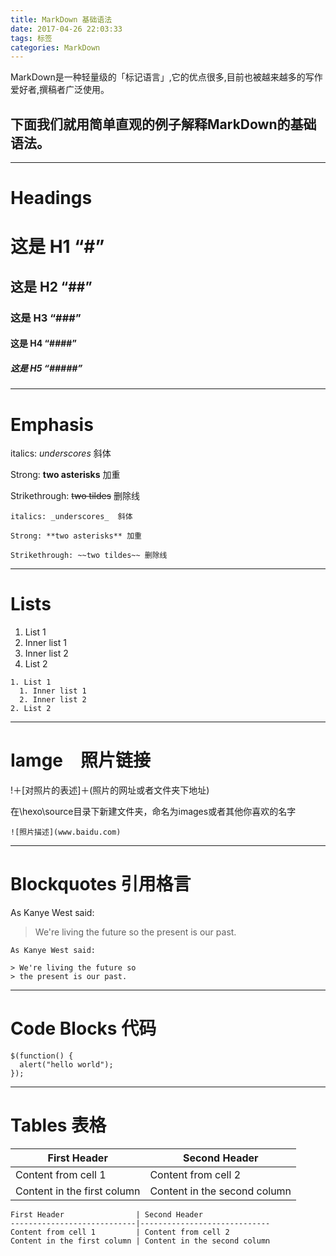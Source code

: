 ```yaml
---
title: MarkDown 基础语法
date: 2017-04-26 22:03:33
tags: 标签
categories: MarkDown
---
```

MarkDown是一种轻量级的「标记语言」,它的优点很多,目前也被越来越多的写作爱好者,撰稿者广泛使用。
 ## 下面我们就用简单直观的例子解释MarkDown的基础语法。
<!--more-->

---
# Headings

# 这是 H1 “#”
## 这是 H2 “##”
### 这是 H3 “###”
#### 这是 H4 “####”
##### 这是 H5 “#####”

---
# Emphasis

italics: _underscores_  斜体　

Strong: **two asterisks** 加重

Strikethrough: ~~two tildes~~ 删除线

```
italics: _underscores_  斜体　

Strong: **two asterisks** 加重

Strikethrough: ~~two tildes~~ 删除线
```

---
# Lists

1. List 1
  1. Inner list 1
  2. Inner list 2
2. List 2

```
1. List 1
  1. Inner list 1
  2. Inner list 2
2. List 2
```

---
# Iamge　照片链接
!＋[对照片的表述]＋(照片的网址或者文件夹下地址)

在\hexo\source目录下新建文件夹，命名为images或者其他你喜欢的名字

```
![照片描述](www.baidu.com)

```

---
# Blockquotes 引用格言
As Kanye West said:

> We're living the future so
> the present is our past.

```
As Kanye West said:

> We're living the future so
> the present is our past.
```

---
# Code Blocks 代码

```
$(function() {
  alert("hello world");
});
```

---
# Tables 表格

First Header                | Second Header
----------------------------|-----------------------------
Content from cell 1         | Content from cell 2
Content in the first column | Content in the second column

```
First Header                | Second Header
----------------------------|-----------------------------
Content from cell 1         | Content from cell 2
Content in the first column | Content in the second column
```
